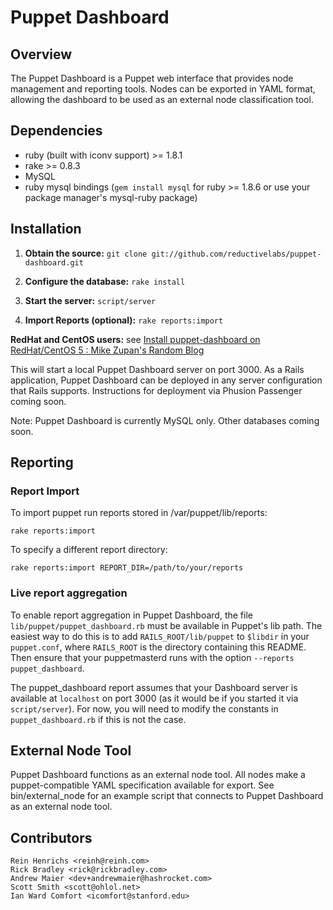 # Puppet Dashboard

## Overview

The Puppet Dashboard is a Puppet web interface that provides node management and reporting tools. Nodes can be exported in YAML format, allowing the dashboard to be used as an external node classification tool.

## Dependencies

* ruby (built with iconv support) >= 1.8.1
* rake >= 0.8.3
* MySQL
* ruby mysql bindings (`gem install mysql` for ruby >= 1.8.6 or use your package manager's mysql-ruby package)

## Installation

1. **Obtain the source:** `git clone git://github.com/reductivelabs/puppet-dashboard.git`

2. **Configure the database:** `rake install`

3. **Start the server:** `script/server`

4. **Import Reports (optional):** `rake reports:import`

**RedHat and CentOS users:** see [Install puppet-dashboard on RedHat/CentOS 5 : Mike Zupan&#039;s Random Blog](http://zcentric.com/2010/03/11/install-puppet-dashboard-on-redhatcentos-5/)

This will start a local Puppet Dashboard server on port 3000. As a Rails application, Puppet Dashboard can be deployed in any server configuration that Rails supports. Instructions for deployment via Phusion Passenger coming soon.

Note: Puppet Dashboard is currently MySQL only. Other databases coming soon.

## Reporting

### Report Import

To import puppet run reports stored in /var/puppet/lib/reports:

    rake reports:import

To specify a different report directory:

    rake reports:import REPORT_DIR=/path/to/your/reports

### Live report aggregation

To enable report aggregation in Puppet Dashboard, the file `lib/puppet/puppet_dashboard.rb` must be available in Puppet's lib path. The easiest way to do this is to add `RAILS_ROOT/lib/puppet` to `$libdir` in your `puppet.conf`, where `RAILS_ROOT` is the directory containing this README. Then ensure that your puppetmasterd runs with the option `--reports puppet_dashboard`.

The puppet_dashboard report assumes that your Dashboard server is available at `localhost` on port 3000 (as it would be if you started it via `script/server`). For now, you will need to modify the constants in `puppet_dashboard.rb` if this is not the case.

## External Node Tool

Puppet Dashboard functions as an external node tool. All nodes make a puppet-compatible YAML specification available for export. See bin/external_node for an example script that connects to Puppet Dashboard as an external node tool.

## Contributors

    Rein Henrichs <reinh@reinh.com>
    Rick Bradley <rick@rickbradley.com>
    Andrew Maier <dev+andrewmaier@hashrocket.com>
    Scott Smith <scott@ohlol.net>
    Ian Ward Comfort <icomfort@stanford.edu>
